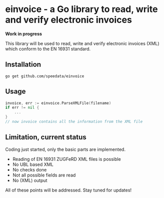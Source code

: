 # einvoice - a Go library to read, write and verify electronic invoices

**Work in progress**

This library will be used to read, write and verify electronic invoices (XML) which conform to the EN 16931 standard.

## Installation

    go get github.com/speedata/einvoice

## Usage

```go
invoice, err := einvoice.ParseXMLFile(filename)
if err != nil {
	...
}
// now invoice contains all the information from the XML file
```


## Limitation, current status

Coding just started, only the basic parts are implemented.

* Reading of EN 16931 ZUGFeRD XML files is possible
* No UBL based XML
* No checks done
* Not all possible fields are read
* No (XML) output

All of these points will be addressed. Stay tuned for updates!
